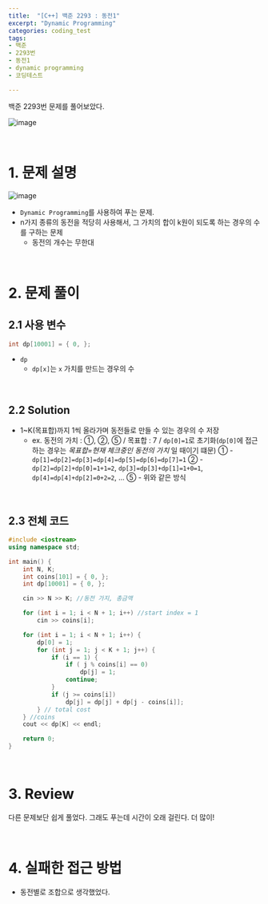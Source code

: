```yaml
---
title:  "[C++] 백준 2293 : 동전1"
excerpt: "Dynamic Programming"
categories: coding_test
tags: 
- 백준
- 2293번
- 동전1
- dynamic programming
- 코딩테스트

---
```


백준 2293번 문제를 풀어보았다.

![image](https://user-images.githubusercontent.com/37764581/104734182-30715c80-5783-11eb-9c18-be06af56bca5.png)

<br>

# 1. 문제 설명

![image](https://user-images.githubusercontent.com/37764581/104734221-42eb9600-5783-11eb-9c63-6621717d5d23.png)

+ `Dynamic Programming`를 사용하여 푸는 문제.
+ n가지 종류의 동전을 적당히 사용해서, 그 가치의 합이 k원이 되도록 하는 경우의 수를 구하는 문제
  + 동전의 개수는 무한대

<br>

# 2. 문제 풀이

## 2.1 사용 변수

```cpp
int dp[10001] = { 0, };
```

+ `dp`
  + `dp[x]`는 `x` 가치를 만드는 경우의 수

<br>

## 2.2 Solution

+ 1~K(목표합)까지 1씩 올라가며 동전들로 만들 수 있는 경우의 수 저장
  + ex. 동전의 가치 : ①, ②, ⑤ / 목표합 : 7 / `dp[0]=1`로 초기화(`dp[0]`에 접근하는 경우는 *목표합=현재 체크중인 동전의 가치* 일 때이기 떄문)
    ① - `dp[1]=dp[2]=dp[3]=dp[4]=dp[5]=dp[6]=dp[7]=1`
    ② - `dp[2]=dp[2]+dp[0]=1+1=2`, `dp[3]=dp[3]+dp[1]=1+0=1`,  `dp[4]=dp[4]+dp[2]=0+2=2`, ...
    ⑤ - 위와 같은 방식



<br>

## 2.3 전체 코드

```cpp
#include <iostream>
using namespace std;

int main() {
	int N, K;
	int coins[101] = { 0, };
	int dp[10001] = { 0, };

	cin >> N >> K; //동전 가지, 총금액

	for (int i = 1; i < N + 1; i++) //start index = 1
		cin >> coins[i];

	for (int i = 1; i < N + 1; i++) {
		dp[0] = 1;
		for (int j = 1; j < K + 1; j++) {
			if (i == 1) {
				if ( j % coins[i] == 0)
					dp[j] = 1;
				continue;
			}
			if (j >= coins[i])
				dp[j] = dp[j] + dp[j - coins[i]];
		} // total cost
	} //coins 
	cout << dp[K] << endl;

	return 0;
}
```
<br>

# 3. Review

다른 문제보단 쉽게 풀었다. 그래도 푸는데 시간이 오래 걸린다. 더 많이!

<br>

# 4. 실패한 접근 방법

+ 동전별로 조합으로 생각했었다.

